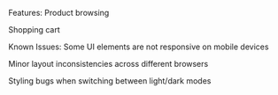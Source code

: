 Features:
Product browsing

Shopping cart

Known Issues:
Some UI elements are not responsive on mobile devices

Minor layout inconsistencies across different browsers

Styling bugs when switching between light/dark modes
